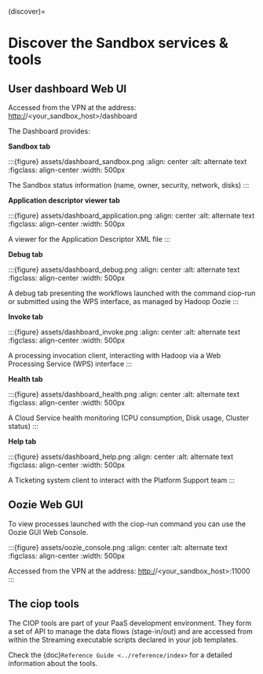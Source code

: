 (discover)=

# Discover the Sandbox services & tools

## User dashboard Web UI

Accessed from the VPN at the address: <http:/>/\<your_sandbox_host>/dashboard

The Dashboard provides:

**Sandbox tab**

:::{figure} assets/dashboard_sandbox.png
:align: center
:alt: alternate text
:figclass: align-center
:width: 500px

The Sandbox status information (name, owner, security, network, disks)
:::

**Application descriptor viewer tab**

:::{figure} assets/dashboard_application.png
:align: center
:alt: alternate text
:figclass: align-center
:width: 500px

A viewer for the Application Descriptor XML file
:::

**Debug tab**

:::{figure} assets/dashboard_debug.png
:align: center
:alt: alternate text
:figclass: align-center
:width: 500px

A debug tab presenting the workflows launched with the command ciop-run or submitted using the WPS interface, as managed by Hadoop Oozie
:::

**Invoke tab**

:::{figure} assets/dashboard_invoke.png
:align: center
:alt: alternate text
:figclass: align-center
:width: 500px

A processing invocation client, interacting with Hadoop via a Web Processing Service (WPS) interface
:::

**Health tab**

:::{figure} assets/dashboard_health.png
:align: center
:alt: alternate text
:figclass: align-center
:width: 500px

A Cloud Service health monitoring (CPU consumption, Disk usage, Cluster status)
:::

**Help tab**

:::{figure} assets/dashboard_help.png
:align: center
:alt: alternate text
:figclass: align-center
:width: 500px

A Ticketing system client to interact with the Platform Support team
:::

## Oozie Web GUI

To view processes launched with the ciop-run command you can use the Oozie GUI Web Console.

:::{figure} assets/oozie_console.png
:align: center
:alt: alternate text
:figclass: align-center
:width: 500px

Accessed from the VPN at the address: <http:/>/\<your_sandbox_host>:11000
:::

## The ciop tools

The CIOP tools are part of your PaaS development environment.
They form a set of API to manage the data flows (stage-in/out) and are accessed from within the Streaming executable scripts declared in your job templates.

Check the {doc}`Reference Guide <../reference/index>` for a detailed information about the tools.
